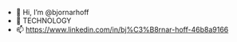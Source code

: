 - 👋 Hi, I’m @bjornarhoff
- 👀 TECHNOLOGY
- 📫 https://www.linkedin.com/in/bj%C3%B8rnar-hoff-46b8a9166

<!---
bjornarhoff/bjornarhoff is a ✨ special ✨ repository because its `README.md` (this file) appears on your GitHub profile.
You can click the Preview link to take a look at your changes.
--->
